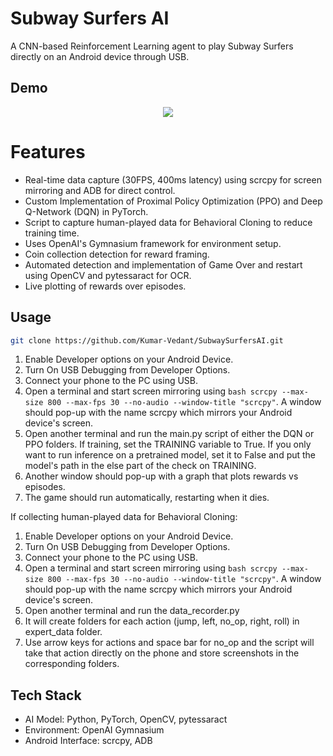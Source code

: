 # Subway Surfers AI

A CNN-based Reinforcement Learning agent to play Subway Surfers directly on an Android device through USB.

## Demo

<p align="center">
  <img src="demo/demo.gif"/>
</p>

# Features

- Real-time data capture (30FPS, 400ms latency) using scrcpy for screen mirroring and ADB for direct control.
- Custom Implementation of Proximal Policy Optimization (PPO) and Deep Q-Network (DQN) in PyTorch.
- Script to capture human-played data for Behavioral Cloning to reduce training time.
- Uses OpenAI's Gymnasium framework for environment setup.
- Coin collection detection for reward framing.
- Automated detection and implementation of Game Over and restart using OpenCV and pytessaract for OCR.
- Live plotting of rewards over episodes.

## Usage

```bash
git clone https://github.com/Kumar-Vedant/SubwaySurfersAI.git
```

1. Enable Developer options on your Android Device.
2. Turn On USB Debugging from Developer Options.
3. Connect your phone to the PC using USB.
4. Open a terminal and start screen mirroring using `bash scrcpy --max-size 800 --max-fps 30 --no-audio --window-title "scrcpy"`. A window should pop-up with the name scrcpy which mirrors your Android device's screen.
5. Open another terminal and run the main.py script of either the DQN or PPO folders. If training, set the TRAINING variable to True. If you only want to run inference on a pretrained model, set it to False and put the model's path in the else part of the check on TRAINING.
6. Another window should pop-up with a graph that plots rewards vs episodes.
7. The game should run automatically, restarting when it dies.

If collecting human-played data for Behavioral Cloning:

1. Enable Developer options on your Android Device.
2. Turn On USB Debugging from Developer Options.
3. Connect your phone to the PC using USB.
4. Open a terminal and start screen mirroring using `bash scrcpy --max-size 800 --max-fps 30 --no-audio --window-title "scrcpy"`. A window should pop-up with the name scrcpy which mirrors your Android device's screen.
5. Open another terminal and run the data_recorder.py
6. It will create folders for each action (jump, left, no_op, right, roll) in expert_data folder.
7. Use arrow keys for actions and space bar for no_op and the script will take that action directly on the phone and store screenshots in the corresponding folders.

## Tech Stack

- AI Model: Python, PyTorch, OpenCV, pytessaract
- Environment: OpenAI Gymnasium
- Android Interface: scrcpy, ADB
